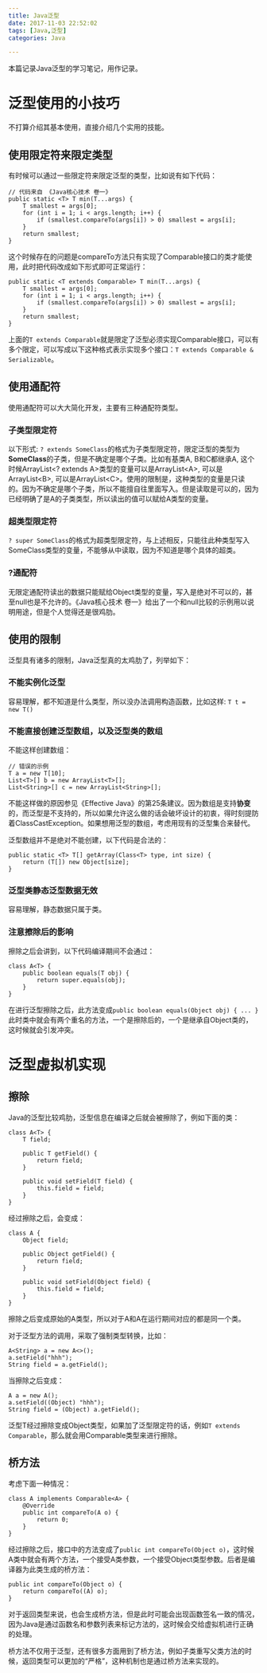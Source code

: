 ```yaml
---
title: Java泛型
date: 2017-11-03 22:52:02
tags: [Java,泛型]
categories: Java

---
```

本篇记录Java泛型的学习笔记，用作记录。

<!--more-->

# 泛型使用的小技巧
不打算介绍其基本使用，直接介绍几个实用的技能。
## 使用限定符来限定类型
有时候可以通过一些限定符来限定泛型的类型，比如说有如下代码：

    // 代码来自 《Java核心技术 卷一》
    public static <T> T min(T...args) {
        T smallest = args[0];
        for (int i = 1; i < args.length; i++) {
            if (smallest.compareTo(args[i]) > 0) smallest = args[i];
        }
        return smallest;
    }
这个时候存在的问题是compareTo方法只有实现了Comparable接口的类才能使用，此时把代码改成如下形式即可正常运行：

    public static <T extends Comparable> T min(T...args) {
        T smallest = args[0];
        for (int i = 1; i < args.length; i++) {
            if (smallest.compareTo(args[i]) > 0) smallest = args[i];
        }
        return smallest;
    }

上面的``T extends Comparable``就是限定了泛型必须实现Comparable接口，可以有多个限定，可以写成以下这种格式表示实现多个接口：``T extends Comparable & Serializable``。

## 使用通配符
使用通配符可以大大简化开发，主要有三种通配符类型。
### 子类型限定符
以下形式: ``? extends SomeClass``的格式为子类型限定符，限定泛型的类型为**SomeClass**的子类，但是不确定是哪个子类。比如有基类A, B和C都继承A, 这个时候ArrayList&lt;? extends A&gt;类型的变量可以是ArrayList&lt;A&gt;, 可以是ArrayList&lt;B&gt;, 可以是ArrayList&lt;C&gt;。使用的限制是，这种类型的变量是只读的。因为不确定是哪个子类，所以不能擅自往里面写入。但是读取是可以的，因为已经明确了是A的子类类型，所以读出的值可以赋给A类型的变量。
### 超类型限定符
``? super SomeClass``的格式为超类型限定符，与上述相反，只能往此种类型写入SomeClass类型的变量，不能够从中读取，因为不知道是哪个具体的超类。
### ?通配符
无限定通配符读出的数据只能赋给Object类型的变量，写入是绝对不可以的，甚至null也是不允许的。《Java核心技术 卷一》给出了一个和null比较的示例用以说明用途，但是个人觉得还是很鸡肋。
## 使用的限制
泛型具有诸多的限制，Java泛型真的太鸡肋了，列举如下：

### 不能实例化泛型
容易理解，都不知道是什么类型，所以没办法调用构造函数，比如这样: ``T t = new T()``
### 不能直接创建泛型数组，以及泛型类的数组
不能这样创建数组：

    // 错误的示例
    T a = new T[10];
    List<T>[] b = new ArrayList<T>[];
    List<String>[] c = new ArrayList<String>[];
不能这样做的原因参见《Effective Java》的第25条建议。因为数组是支持**协变**的，而泛型是不支持的，所以如果允许这么做的话会破坏设计的初衷，得时刻提防着ClassCastException。如果想用泛型的数组，考虑用现有的泛型集合来替代。

泛型数组并不是绝对不能创建，以下代码是合法的：

    public static <T> T[] getArray(Class<T> type, int size) {
        return (T[]) new Object[size];
    } 
### 泛型类静态泛型数据无效
容易理解，静态数据只属于类。
### 注意擦除后的影响
擦除之后会讲到，以下代码编译期间不会通过：

    class A<T> {
        public boolean equals(T obj) {
            return super.equals(obj);
        }
    }
在进行泛型擦除之后，此方法变成``public boolean equals(Object obj) { ... }``此时类中就会有两个重名的方法，一个是擦除后的，一个是继承自Object类的，这时候就会引发冲突。
# 泛型虚拟机实现
## 擦除
Java的泛型比较鸡肋，泛型信息在编译之后就会被擦除了，例如下面的类：

    class A<T> {
        T field;

        public T getField() {
            return field;
        }

        public void setField(T field) {
            this.field = field;
        }
    }
经过擦除之后，会变成：

    class A {
        Object field;

        public Object getField() {
            return field;
        }

        public void setField(Object field) {
            this.field = field;
        }
    }
擦除之后变成原始的A类型，所以对于A<String>和A<Integer>在运行期间对应的都是同一个类。

对于泛型方法的调用，采取了强制类型转换，比如：

    A<String> a = new A<>();
    a.setField("hhh");
    String field = a.getField();
当擦除之后变成：

    A a = new A();
    a.setField((Object) "hhh");
    String field = (Object) a.getField();

泛型T经过擦除变成Object类型，如果加了泛型限定符的话，例如``T extends Comparable``，那么就会用Comparable类型来进行擦除。
## 桥方法
考虑下面一种情况：

    class A implements Comparable<A> {
        @Override
        public int compareTo(A o) {
            return 0;
        }
    }
经过擦除之后，接口中的方法变成了``public int compareTo(Object o)``，这时候A类中就会有两个方法，一个接受A类参数，一个接受Object类型参数。后者是编译器为此类生成的桥方法：

    public int compareTo(Object o) {
        return compareTo((A) o);
    }
对于返回类型来说，也会生成桥方法，但是此时可能会出现函数签名一致的情况，因为Java是通过函数名和参数列表来标记方法的，这时候会交给虚拟机进行正确的处理。

桥方法不仅用于泛型，还有很多方面用到了桥方法，例如子类重写父类方法的时候，返回类型可以更加的“严格”，这种机制也是通过桥方法来实现的。